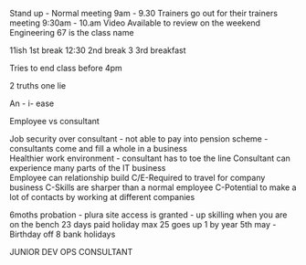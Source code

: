 Stand up - Normal meeting       9am - 9.30
Trainers go out for their trainers meeting 9:30am - 10.am
Video Available to review on the weekend 
Engineering 67 is the class name 

11ish 1st break
12:30 2nd break 
3 3rd breakfast 

Tries to end class before 4pm


2 truths one lie

An - i- ease


Employee vs consultant 

Job security over consultant  - not able to pay into pension scheme - consultants come and fill a whole in a business  
Healthier work environment - consultant has to toe the line 
Consultant can experience many parts of the IT business  
Employee can relationship build 
C/E-Required to travel for company business 
C-Skills are sharper than a normal employee
C-Potential to make a lot of contacts by working at different companies


6moths probation - plura site access is granted - up skilling when you are on the bench 
23 days paid holiday  max 25 goes up 1 by year 
5th may - Birthday off 
8 bank holidays 

JUNIOR DEV OPS CONSULTANT